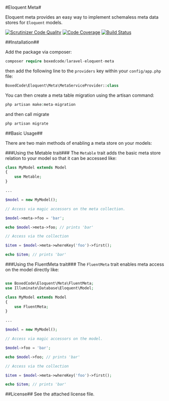 #Eloquent Meta#

Eloquent meta provides an easy way to implement schemaless meta data stores for `Eloquent` models.


[![Scrutinizer Code Quality](https://scrutinizer-ci.com/g/boxedcode/laravel-eloquent-meta/badges/quality-score.png?b=master)](https://scrutinizer-ci.com/g/boxedcode/laravel-eloquent-meta/?branch=master)
[![Code Coverage](https://scrutinizer-ci.com/g/boxedcode/laravel-eloquent-meta/badges/coverage.png?b=master)](https://scrutinizer-ci.com/g/boxedcode/laravel-eloquent-meta/?branch=master)
[![Build Status](https://scrutinizer-ci.com/g/boxedcode/laravel-eloquent-meta/badges/build.png?b=master)](https://scrutinizer-ci.com/g/boxedcode/laravel-eloquent-meta/build-status/master)

##Installation##

Add the package via composer:

```php
composer require boxedcode/laravel-eloquent-meta
```

then add the following
line to the `providers` key within your `config/app.php` file:

```php
BoxedCode\Eloquent\Meta\MetaServiceProvider::class
```
You can then create a meta table migration using the artisan command:

```php
php artisan make:meta-migration
```
and then call migrate

```php
php artisan migrate
```

##Basic Usage##

There are two main methods of enabling a meta store on your models:

###Using the Metable trait###
The `Metable` trait adds the basic meta store relation to your model so that it can be accessed like:

```php
class MyModel extends Model
{
    use Metable;
}

...

$model = new MyModel();

// Access via magic accessors on the meta collection.

$model->meta->foo = 'bar';

echo $model->meta->foo; // prints 'bar'

// Access via the collection

$item = $model->meta->whereKey('foo')->first();

echo $item; // prints 'bar'

```

###Using the FluentMeta trait###
The `FluentMeta` trait enables meta access on the model directly like:

```php

use BoxedCode\Eloquent\Meta\FluentMeta;
use Illuminate\Database\Eloquent\Model;

class MyModel extends Model
{
    use FluentMeta;
}

...

$model = new MyModel();

// Access via magic accessors on the model.

$model->foo = 'bar';

echo $model->foo; // prints 'bar'

// Access via the collection

$item = $model->meta->whereKey('foo')->first();

echo $item; // prints 'bar'

```

##License##
See the attached license file.
